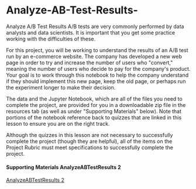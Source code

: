 # Analyze-AB-Test-Results-

Analyze A/B Test Results A/B tests are very commonly performed by data analysts and data scientists. It is important that you get some practice working with the difficulties of these.  

For this project, you will be working to understand the results of an A/B test run by an e-commerce website. The company has developed a new web page in order to try and increase the number of users who "convert," meaning the number of users who decide to pay for the company's product. Your goal is to work through this notebook to help the company understand if they should implement this new page, keep the old page, or perhaps run the experiment longer to make their decision.  

The data and the Jupyter Notebook, which are all of the files you need to complete the project, are provided for you in a downloadable zip file in the resources tab (as well as under "Supporting Materials" below). Note that portions of the notebook reference back to quizzes that are linked in this lesson to ensure you are on the right track.  

Although the quizzes in this lesson are not necessary to successfully complete the project (though they are helpful), all of the items on the Project Rubric must meet specifications to successfully complete the project.  

#### Supporting Materials  AnalyzeABTestResults 2

[AnalyzeABTestResults 2](https://d17h27t6h515a5.cloudfront.net/topher/2017/December/5a32c9a0_analyzeabtestresults-2/analyzeabtestresults-2.zip)
